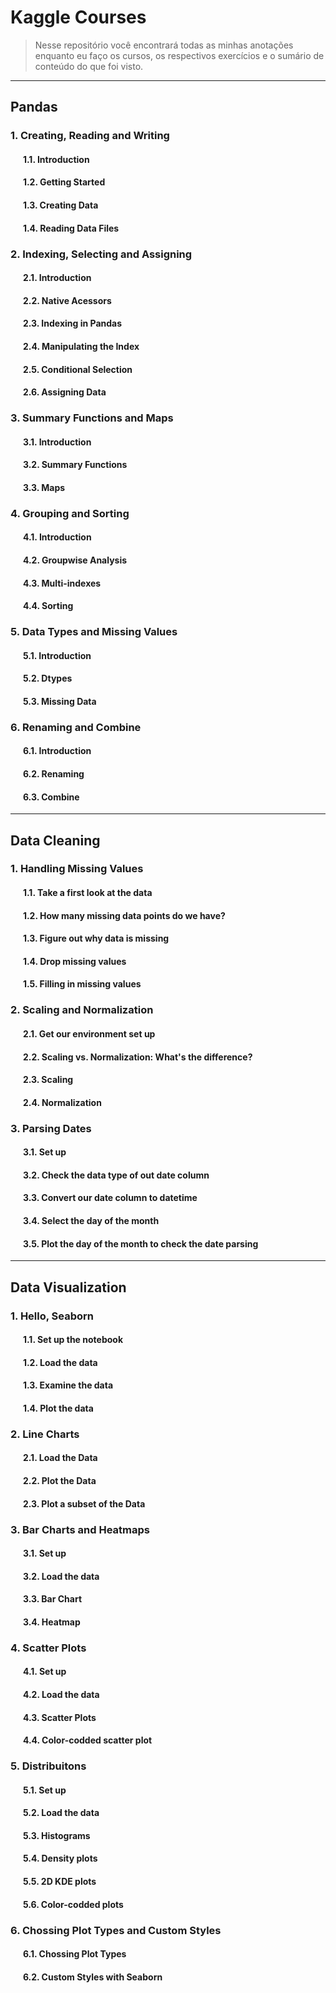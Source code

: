 # Kaggle Courses

> Nesse repositório você encontrará todas as minhas anotações enquanto eu faço os cursos, os respectivos exercícios e o sumário de conteúdo do que foi visto.

---

## Pandas
### 1. Creating, Reading and Writing
####  &nbsp;&nbsp;&nbsp;&nbsp;&nbsp;&nbsp;1.1. Introduction
####  &nbsp;&nbsp;&nbsp;&nbsp;&nbsp;&nbsp;1.2. Getting Started
####  &nbsp;&nbsp;&nbsp;&nbsp;&nbsp;&nbsp;1.3. Creating Data
####  &nbsp;&nbsp;&nbsp;&nbsp;&nbsp;&nbsp;1.4. Reading Data Files

### 2. Indexing, Selecting and Assigning
####  &nbsp;&nbsp;&nbsp;&nbsp;&nbsp;&nbsp;2.1. Introduction
####  &nbsp;&nbsp;&nbsp;&nbsp;&nbsp;&nbsp;2.2. Native Acessors
####  &nbsp;&nbsp;&nbsp;&nbsp;&nbsp;&nbsp;2.3. Indexing in Pandas
####  &nbsp;&nbsp;&nbsp;&nbsp;&nbsp;&nbsp;2.4. Manipulating the Index
####  &nbsp;&nbsp;&nbsp;&nbsp;&nbsp;&nbsp;2.5. Conditional Selection
####  &nbsp;&nbsp;&nbsp;&nbsp;&nbsp;&nbsp;2.6. Assigning Data

### 3. Summary Functions and Maps
####  &nbsp;&nbsp;&nbsp;&nbsp;&nbsp;&nbsp;3.1. Introduction
####  &nbsp;&nbsp;&nbsp;&nbsp;&nbsp;&nbsp;3.2. Summary Functions
####  &nbsp;&nbsp;&nbsp;&nbsp;&nbsp;&nbsp;3.3. Maps

### 4. Grouping and Sorting
####  &nbsp;&nbsp;&nbsp;&nbsp;&nbsp;&nbsp;4.1. Introduction
####  &nbsp;&nbsp;&nbsp;&nbsp;&nbsp;&nbsp;4.2. Groupwise Analysis
####  &nbsp;&nbsp;&nbsp;&nbsp;&nbsp;&nbsp;4.3. Multi-indexes
####  &nbsp;&nbsp;&nbsp;&nbsp;&nbsp;&nbsp;4.4. Sorting

### 5. Data Types and Missing Values
####  &nbsp;&nbsp;&nbsp;&nbsp;&nbsp;&nbsp;5.1. Introduction
####  &nbsp;&nbsp;&nbsp;&nbsp;&nbsp;&nbsp;5.2. Dtypes
####  &nbsp;&nbsp;&nbsp;&nbsp;&nbsp;&nbsp;5.3. Missing Data

### 6. Renaming and Combine
####  &nbsp;&nbsp;&nbsp;&nbsp;&nbsp;&nbsp;6.1. Introduction
####  &nbsp;&nbsp;&nbsp;&nbsp;&nbsp;&nbsp;6.2. Renaming
####  &nbsp;&nbsp;&nbsp;&nbsp;&nbsp;&nbsp;6.3. Combine

---

## Data Cleaning
### 1. Handling Missing Values
####  &nbsp;&nbsp;&nbsp;&nbsp;&nbsp;&nbsp;1.1. Take a first look at the data
####  &nbsp;&nbsp;&nbsp;&nbsp;&nbsp;&nbsp;1.2. How many missing data points do we have?
####  &nbsp;&nbsp;&nbsp;&nbsp;&nbsp;&nbsp;1.3. Figure out why data is missing
####  &nbsp;&nbsp;&nbsp;&nbsp;&nbsp;&nbsp;1.4. Drop missing values
####  &nbsp;&nbsp;&nbsp;&nbsp;&nbsp;&nbsp;1.5. Filling in missing values

### 2. Scaling and Normalization
####  &nbsp;&nbsp;&nbsp;&nbsp;&nbsp;&nbsp;2.1. Get our environment set up
####  &nbsp;&nbsp;&nbsp;&nbsp;&nbsp;&nbsp;2.2. Scaling vs. Normalization: What's the difference?
####  &nbsp;&nbsp;&nbsp;&nbsp;&nbsp;&nbsp;2.3. Scaling
####  &nbsp;&nbsp;&nbsp;&nbsp;&nbsp;&nbsp;2.4. Normalization

### 3. Parsing Dates
####  &nbsp;&nbsp;&nbsp;&nbsp;&nbsp;&nbsp;3.1. Set up
####  &nbsp;&nbsp;&nbsp;&nbsp;&nbsp;&nbsp;3.2. Check the data type of out date column
####  &nbsp;&nbsp;&nbsp;&nbsp;&nbsp;&nbsp;3.3. Convert our date column to datetime
####  &nbsp;&nbsp;&nbsp;&nbsp;&nbsp;&nbsp;3.4. Select the day of the month
####  &nbsp;&nbsp;&nbsp;&nbsp;&nbsp;&nbsp;3.5. Plot the day of the month to check the date parsing

---
## Data Visualization
### 1. Hello, Seaborn
####  &nbsp;&nbsp;&nbsp;&nbsp;&nbsp;&nbsp;1.1. Set up the notebook
####  &nbsp;&nbsp;&nbsp;&nbsp;&nbsp;&nbsp;1.2. Load the data
####  &nbsp;&nbsp;&nbsp;&nbsp;&nbsp;&nbsp;1.3. Examine the data
####  &nbsp;&nbsp;&nbsp;&nbsp;&nbsp;&nbsp;1.4. Plot the data

### 2. Line Charts
####  &nbsp;&nbsp;&nbsp;&nbsp;&nbsp;&nbsp;2.1. Load the Data
####  &nbsp;&nbsp;&nbsp;&nbsp;&nbsp;&nbsp;2.2. Plot the Data
####  &nbsp;&nbsp;&nbsp;&nbsp;&nbsp;&nbsp;2.3. Plot a subset of the Data

### 3. Bar Charts and Heatmaps
####  &nbsp;&nbsp;&nbsp;&nbsp;&nbsp;&nbsp;3.1. Set up
####  &nbsp;&nbsp;&nbsp;&nbsp;&nbsp;&nbsp;3.2. Load the data
####  &nbsp;&nbsp;&nbsp;&nbsp;&nbsp;&nbsp;3.3. Bar Chart
####  &nbsp;&nbsp;&nbsp;&nbsp;&nbsp;&nbsp;3.4. Heatmap

### 4. Scatter Plots
####  &nbsp;&nbsp;&nbsp;&nbsp;&nbsp;&nbsp;4.1. Set up
####  &nbsp;&nbsp;&nbsp;&nbsp;&nbsp;&nbsp;4.2. Load the data
####  &nbsp;&nbsp;&nbsp;&nbsp;&nbsp;&nbsp;4.3. Scatter Plots
####  &nbsp;&nbsp;&nbsp;&nbsp;&nbsp;&nbsp;4.4. Color-codded scatter plot

### 5. Distribuitons
####  &nbsp;&nbsp;&nbsp;&nbsp;&nbsp;&nbsp;5.1. Set up
####  &nbsp;&nbsp;&nbsp;&nbsp;&nbsp;&nbsp;5.2. Load the data
####  &nbsp;&nbsp;&nbsp;&nbsp;&nbsp;&nbsp;5.3. Histograms
####  &nbsp;&nbsp;&nbsp;&nbsp;&nbsp;&nbsp;5.4. Density plots
####  &nbsp;&nbsp;&nbsp;&nbsp;&nbsp;&nbsp;5.5. 2D KDE plots
####  &nbsp;&nbsp;&nbsp;&nbsp;&nbsp;&nbsp;5.6. Color-codded plots

### 6. Chossing Plot Types and Custom Styles
####  &nbsp;&nbsp;&nbsp;&nbsp;&nbsp;&nbsp;6.1. Chossing Plot Types
####  &nbsp;&nbsp;&nbsp;&nbsp;&nbsp;&nbsp;6.2. Custom Styles with Seaborn
